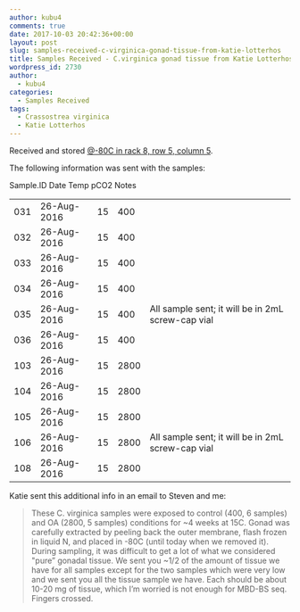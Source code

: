 ```yaml
---
author: kubu4
comments: true
date: 2017-10-03 20:42:36+00:00
layout: post
slug: samples-received-c-virginica-gonad-tissue-from-katie-lotterhos
title: Samples Received - C.virginica gonad tissue from Katie Lotterhos
wordpress_id: 2730
author:
  - kubu4
categories:
  - Samples Received
tags:
  - Crassostrea virginica
  - Katie Lotterhos
---
```


Received and stored [@-80C in rack 8, row 5, column 5](https://docs.google.com/spreadsheets/d/1Qsvz3QTURlPF_hX05BQxjom3484WuMfqQ1ILl9LEljU/edit?usp=sharing).

The following information was sent with the samples:

<table >

<tr >
  Sample.ID
  Date
  Temp
  pCO2
  Notes
</tr>

<tbody >
<tr >
  
<td >031
</td>
  
<td >26-Aug-2016
</td>
  
<td >15
</td>
  
<td >400
</td>
  
<td >
</td>
</tr>
<tr >
  
<td >032
</td>
  
<td >26-Aug-2016
</td>
  
<td >15
</td>
  
<td >400
</td>
  
<td >
</td>
</tr>
<tr >
  
<td >033
</td>
  
<td >26-Aug-2016
</td>
  
<td >15
</td>
  
<td >400
</td>
  
<td >
</td>
</tr>
<tr >
  
<td >034
</td>
  
<td >26-Aug-2016
</td>
  
<td >15
</td>
  
<td >400
</td>
  
<td >
</td>
</tr>
<tr >
  
<td >035
</td>
  
<td >26-Aug-2016
</td>
  
<td >15
</td>
  
<td >400
</td>
  
<td >All sample sent; it will be in 2mL screw-cap vial
</td>
</tr>
<tr >
  
<td >036
</td>
  
<td >26-Aug-2016
</td>
  
<td >15
</td>
  
<td >400
</td>
  
<td >
</td>
</tr>
<tr >
  
<td >103
</td>
  
<td >26-Aug-2016
</td>
  
<td >15
</td>
  
<td >2800
</td>
  
<td >
</td>
</tr>
<tr >
  
<td >104
</td>
  
<td >26-Aug-2016
</td>
  
<td >15
</td>
  
<td >2800
</td>
  
<td >
</td>
</tr>
<tr >
  
<td >105
</td>
  
<td >26-Aug-2016
</td>
  
<td >15
</td>
  
<td >2800
</td>
  
<td >
</td>
</tr>
<tr >
  
<td >106
</td>
  
<td >26-Aug-2016
</td>
  
<td >15
</td>
  
<td >2800
</td>
  
<td >All sample sent; it will be in 2mL screw-cap vial
</td>
</tr>
<tr >
  
<td >108
</td>
  
<td >26-Aug-2016
</td>
  
<td >15
</td>
  
<td >2800
</td>
  
<td >
</td>
</tr>
</tbody>
</table>

Katie sent this additional info in an email to Steven and me:



<blockquote>
  These C. virginica samples were exposed to control (400, 6 samples) and OA (2800, 5 samples) conditions for ~4 weeks at 15C. Gonad was carefully extracted by peeling back the outer membrane, flash frozen in liquid N, and placed in -80C (until today when we removed it). During sampling, it was difficult to get a lot of what we considered  "pure” gonadal tissue. We sent you ~1/2 of the amount of tissue we have for all samples except for the two samples which were very low and we sent you all the tissue sample we have. Each should be about 10-20 mg of tissue, which I’m worried is not enough for MBD-BS seq. Fingers crossed.
</blockquote>

